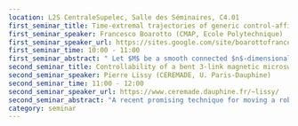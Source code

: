 ```yaml
---
location: L2S CentraleSupelec, Salle des Séminaires, C4.01
first_seminar_title: Time-extremal trajectories of generic control-affine systems have at most finite-order Fuller singularities
first_seminar_speaker: Francesco Boarotto (CMAP, Ecole Polytechnique)
first_seminar_speaker_url: https://sites.google.com/site/boarottofrancesco/
first_seminar_time: 10:00 - 11:00
first_seminar_abstract: " Let $M$ be a smooth connected $n$-dimensional manifold, and consider on it the control-affine system $$\\dot{q}=f_0(q)+uf_1(q),\\quad u\\in[-1,1].$$ Time-extremal trajectories for the time-optimal control problem associated to this system are driven by controls $u$, whose set $\\Sigma$ of discontinuities is possibly stratified as follows: $\\Sigma_0$ is the set of isolated points in $\\Sigma$ (switching times) and, recursively, the $k$-th order Fuller times $\\Sigma_k$ are found as the isolated points of $\\Sigma\\setminus\\left(\\bigcup_{j=0}^{k-1}\\Sigma_j\\right)$. </br> In this talk we show that, in fact, for the generic choice of the pair $(f_0,f_1)$ there exists an integer $N>0$ such that the control $u$ associated to any time-extremal trajectory admits at most Fuller times of order $N$. In particular, $u$ is smooth out of a set of measure zero. </br> This is a joint work with Mario Sigalotti."
second_seminar_title: Controllability of a bent 3-link magnetic microswimmer
second_seminar_speaker: Pierre Lissy (CEREMADE, U. Paris-Dauphine)
second_seminar_time: 11:00 - 12:00
second_seminar_speaker_url: https://www.ceremade.dauphine.fr/~lissy/
second_seminar_abstract: "A recent promising technique for moving a robotic micro-swimmer (in view notably of medical applications) is to apply an external magnetic field. In this talk, I will focus on a 3-link magnetic microswimmer, which consists of three rigid magnetized segments connected by two torsional springs, one of the springs  being twisted, so that the swimmer is not aligned at rest. By acting on it with an external magnetic field, the swimmer twists and moves through the surrounding fluid. After explaining some specific difficulties coming from the Low Reynolds number regime, I will explain how to model the problem thanks to a system of non-linear ODEs. By considering the external magnetic field as a control function, I will state a local partial controllability result around the equilibrium states. Then, I will propose a constructive method to find a magnetic field that allows the swimmer to move along a prescribed trajectory (tracking) in view of obtaining global partial controllability results. Finally, I will show some numerical simulations thats illustrates the practical difficulties of the tracking method due to the straight positions of the swimmer. This is a joint work with Laetitia Giraldi (INRIA Sophia), Jean-Baptiste Pomet (INRIA Sophia) and Clément Moreau (ENS Cachan)."
category: seminar
---
```

